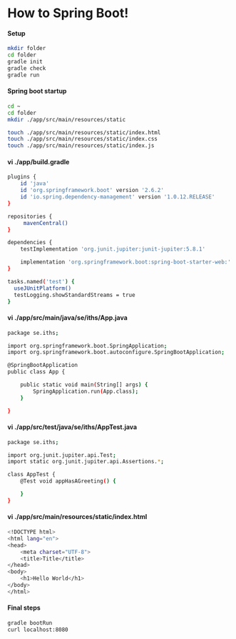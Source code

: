 # How to Spring Boot!

<h4><strong>Setup</h4></strong>

```bash
mkdir folder
cd folder
gradle init
gradle check
gradle run
```

<h4><strong>Spring boot startup</h4></strong>

```bash
cd ~
cd folder
mkdir ./app/src/main/resources/static

touch ./app/src/main/resources/static/index.html
touch ./app/src/main/resources/static/index.css
touch ./app/src/main/resources/static/index.js
```

<h4><strong>vi ./app/build.gradle</h4></strong>

```bash
plugins {
    id 'java'
    id 'org.springframework.boot' version '2.6.2'
    id 'io.spring.dependency-management' version '1.0.12.RELEASE'
}

repositories {
     mavenCentral()
}

dependencies {
    testImplementation 'org.junit.jupiter:junit-jupiter:5.8.1'

    implementation 'org.springframework.boot:spring-boot-starter-web:'
}

tasks.named('test') {
  useJUnitPlatform()
  testLogging.showStandardStreams = true
}
```

<h4><strong>vi ./app/src/main/java/se/iths/App.java</h4></strong>

```bash
package se.iths;

import org.springframework.boot.SpringApplication;
import org.springframework.boot.autoconfigure.SpringBootApplication;

@SpringBootApplication
public class App {

    public static void main(String[] args) {
        SpringApplication.run(App.class);
    }

}
```
<h4><strong>vi ./app/src/test/java/se/iths/AppTest.java</h4></strong>

```bash
package se.iths;

import org.junit.jupiter.api.Test;
import static org.junit.jupiter.api.Assertions.*;

class AppTest {
    @Test void appHasAGreeting() {

    }
}
```
<h4><strong>vi ./app/src/main/resources/static/index.html</h4></strong>

```bash
<!DOCTYPE html>
<html lang="en">
<head>
    <meta charset="UTF-8">
    <title>Title</title>
</head>
<body>
    <h1>Hello World</h1>
</body>
</html>
```

<h4><strong>Final steps</h4></strong>

```bash
gradle bootRun
curl localhost:8080

